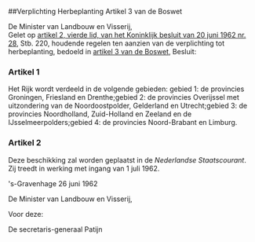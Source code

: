 <meta http-equiv='Content-Type' content='text/html; charset=utf-8' />

##Verplichting Herbeplanting Artikel 3 van de Boswet

De Minister van Landbouw en Visserij,  
Gelet op [artikel 2, vierde lid, van het Koninklijk besluit van 20 juni 1962 nr. 28](../../../../../../../../../AMvB/besluit/herbeplanting/artikel/3/boswet/BWBR0002372/README.md), Stb. 220, houdende regelen ten aanzien van de verplichting tot herbeplanting, bedoeld in [artikel 3 van de Boswet](../../../../../../../../../wet/boswet/BWBR0002357/README.md),
Besluit:    

### Artikel  1  

Het Rijk wordt verdeeld in de volgende gebieden: gebied 1: de provincies Groningen, Friesland en Drenthe;gebied 2: de provincies Overijssel met uitzondering van de Noordoostpolder, Gelderland en Utrecht;gebied 3: de provincies Noordholland, Zuid-Holland en Zeeland en de IJsselmeerpolders;gebied 4: de provincies Noord-Brabant en Limburg. 

### Artikel  2  

Deze beschikking zal worden geplaatst in de *Nederlandse Staatscourant*. Zij treedt in werking met ingang van 1 juli 1962. 

's-Gravenhage 
26 juni 1962    

De 
Minister van Landbouw en Visserij,  

Voor deze: 

De 
secretaris-generaal
Patijn     
